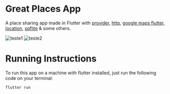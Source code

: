 # Great Places App

A place sharing app made in Flutter with [provider](https://pub.dev/packages/provider), [http](https://pub.dev/packages/http), [google maps flutter](https://pub.dev/packages/google_maps_flutter), [location](https://pub.dev/packages/location), [sqflite](https://pub.dev/packages/sqflite) & some others. 

![teste1](https://user-images.githubusercontent.com/60455369/193127152-7d17c07d-bdbb-4a84-a52f-74ef546acd80.PNG)
![teste2](https://user-images.githubusercontent.com/60455369/193126847-69751bb1-f2ee-4b01-885b-14b68063b470.PNG)


# Running Instructions

To run this app on a machine with flutter installed, just run the following code on your terminal:

```flutter run```
